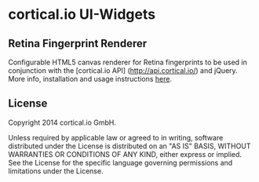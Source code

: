 cortical.io UI-Widgets
======================

## Retina Fingerprint Renderer

Configurable HTML5 canvas renderer for Retina fingerprints to be used in conjunction with the [cortical.io API]
(http://api.cortical.io/) and jQuery. More info, installation and usage instructions [here](https://github.com/cortical-io/Public/tree/master/UI-Widgets/Fingerprint-Renderer-jQuery-Plugin).

License
-------

Copyright 2014 cortical.io GmbH.

Unless required by applicable law or agreed to in writing, software
distributed under the License is distributed on an "AS IS" BASIS,
WITHOUT WARRANTIES OR CONDITIONS OF ANY KIND, either express or implied.
See the License for the specific language governing permissions and
limitations under the License.

